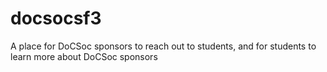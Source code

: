 # docsocsf3
A place for DoCSoc sponsors to reach out to students, and for students to learn more about DoCSoc sponsors
